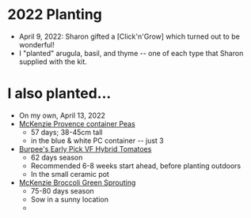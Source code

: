 # 2022 Planting

* April 9, 2022: Sharon gifted a [Click'n'Grow] which turned out to be wonderful!
* I "planted" arugula, basil, and thyme -- one of each type that Sharon supplied with the kit.

# I also planted...

* On my own, April 13, 2022 
* [McKenzie Provence container Peas](https://mckenzieseeds.com/search?type=product&q=131010)
    * 57 days; 38-45cm tall
    * in the blue & white PC container -- just 3
* [Burpee's Early Pick VF Hybrid Tomatoes](https://www.burpee.com/tomato-burpees-early-pick-vf-hybrid-prod001174.html)
    * 62 days season
    * Recommended 6-8 weeks start ahead, before planting outdoors
    * In the small ceramic pot
* [McKenzie Broccoli Green Sprouting](https://mckenzieseeds.com/pages/search-results-page?q=139781)
    * 75-80 days season
    * Sow in a sunny location
    * 
 
